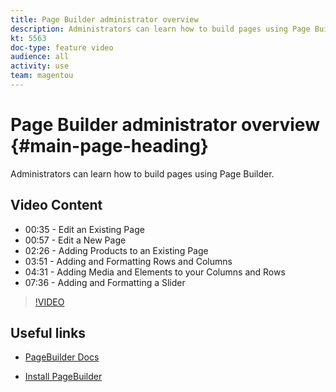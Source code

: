 ```yaml
---
title: Page Builder administrator overview
description: Administrators can learn how to build pages using Page Builder.
kt: 5563
doc-type: feature video
audience: all
activity: use
team: magentou
---
```


# Page Builder administrator overview {#main-page-heading}

Administrators can learn how to build pages using Page Builder.

## Video Content

* 00:35 - Edit an Existing Page
* 00:57 - Edit a New Page
* 02:26 - Adding Products to an Existing Page
* 03:51 - Adding and Formatting Rows and Columns
* 04:31 - Adding Media and Elements to your Columns and Rows
* 07:36 - Adding and Formatting a Slider

>[!VIDEO](https://video.tv.adobe.com/v/35783)

## Useful links

* [PageBuilder Docs](https://devdocs.magento.com/page-builder/docs/)

* [Install PageBuilder](https://devdocs.magento.com/page-builder/docs/getting-started/install-pagebuilder.html)
